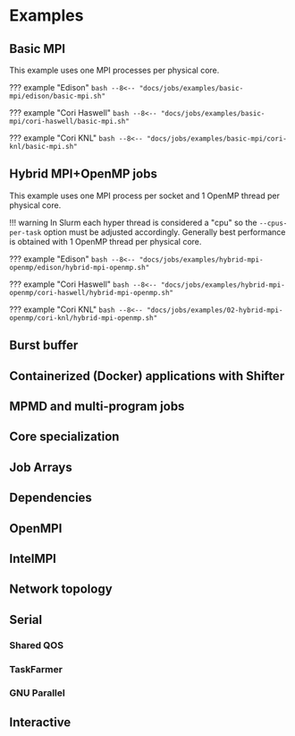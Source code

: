 # Examples

## Basic MPI

This example uses one MPI processes per physical core.

??? example "Edison"
	```bash
	--8<-- "docs/jobs/examples/basic-mpi/edison/basic-mpi.sh"
	```

??? example "Cori Haswell"
	```bash
	--8<-- "docs/jobs/examples/basic-mpi/cori-haswell/basic-mpi.sh"
	```

??? example "Cori KNL"
	```bash
	--8<-- "docs/jobs/examples/basic-mpi/cori-knl/basic-mpi.sh"
	```

## Hybrid MPI+OpenMP jobs

This example uses one MPI process per socket and 1 OpenMP thread per
physical core.

!!! warning
	In Slurm each hyper thread is considered a "cpu" so the
	`--cpus-per-task` option must be adjusted accordingly. Generally
	best performance is obtained with 1 OpenMP thread per physical
	core.

??? example "Edison"
	```bash
	--8<-- "docs/jobs/examples/hybrid-mpi-openmp/edison/hybrid-mpi-openmp.sh"
	```
	
??? example "Cori Haswell"
	```bash
	--8<-- "docs/jobs/examples/hybrid-mpi-openmp/cori-haswell/hybrid-mpi-openmp.sh"
	```
	
??? example "Cori KNL"
	```bash
	--8<-- "docs/jobs/examples/02-hybrid-mpi-openmp/cori-knl/hybrid-mpi-openmp.sh"
	```
	
## Burst buffer

## Containerized (Docker) applications with Shifter

## MPMD and multi-program jobs 

## Core specialization

## Job Arrays

## Dependencies

## OpenMPI

## IntelMPI

## Network topology

## Serial

### Shared QOS

### TaskFarmer

### GNU Parallel

## Interactive

